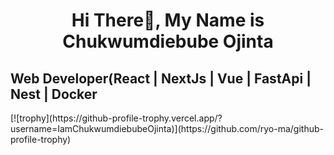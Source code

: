 
<h1 align="center">Hi There👋, My Name is Chukwumdiebube Ojinta</h1>
<h2>Web Developer(React | NextJs | Vue | FastApi | Nest | Docker</h2>
[![trophy](https://github-profile-trophy.vercel.app/?username=IamChukwumdiebubeOjinta)](https://github.com/ryo-ma/github-profile-trophy)
